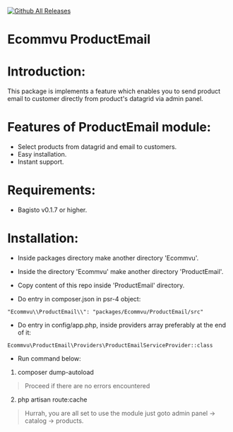 [![Github All Releases](https://img.shields.io/github/downloads/ecommvu/product-email/total.svg)]()

# Ecommvu ProductEmail

# Introduction:

This package is implements a feature which enables you to send product email to customer directly from product's datagrid via admin panel.

# Features of ProductEmail module:

* Select products from datagrid and email to customers.
* Easy installation.
* Instant support.

# Requirements:

* Bagisto v0.1.7 or higher.

# Installation:

* Inside packages directory make another directory 'Ecommvu'.

* Inside the directory 'Ecommvu' make another directory 'ProductEmail'.

* Copy content of this repo inside 'ProductEmail' directory.

* Do entry in composer.json in psr-4 object:

```
"Ecommvu\\ProductEmail\\": "packages/Ecommvu/ProductEmail/src"
```


* Do entry in config/app.php, inside providers array preferably at the end of it:

```
Ecommvu\ProductEmail\Providers\ProductEmailServiceProvider::class
```

* Run command below:

1. composer dump-autoload
> Proceed if there are no errors encountered

2. php artisan route:cache

> Hurrah, you are all set to use the module just goto admin panel -> catalog -> products.

